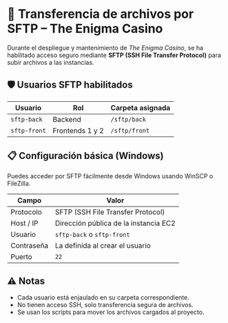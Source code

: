 # 📁 Transferencia de archivos por SFTP – The Enigma Casino

Durante el despliegue y mantenimiento de _The Enigma Casino_, se ha habilitado acceso seguro mediante **SFTP (SSH File Transfer Protocol)** para subir archivos a las instancias.


## 🛡 Usuarios SFTP habilitados

| Usuario       | Rol         | Carpeta asignada   |
|---------------|-------------|--------------------|
| `sftp-back`   | Backend     | `/sftp/back`       | 
| `sftp-front`  | Frontends 1 y 2 | `/sftp/front` | 


## 📋 Configuración básica (Windows)

Puedes acceder por SFTP fácilmente desde Windows usando WinSCP o FileZilla.

| Campo         | Valor                                       |
|---------------|---------------------------------------------|
| Protocolo     | SFTP (SSH File Transfer Protocol)           |
| Host / IP     | Dirección pública de la instancia EC2       |
| Usuario       | `sftp-back` o `sftp-front`                  |
| Contraseña    | La definida al crear el usuario             |
| Puerto        | `22`                                        |


## ⚠️ Notas

- Cada usuario está enjaulado en su carpeta correspondiente.
- No tienen acceso SSH, solo transferencia segura de archivos.
- Se usan los scripts para mover los archivos cargados al proyecto.
